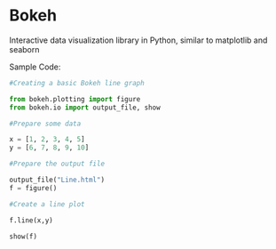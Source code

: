 # Bokeh
Interactive data visualization library in Python, similar to matplotlib and seaborn

Sample Code:

```python
#Creating a basic Bokeh line graph

from bokeh.plotting import figure
from bokeh.io import output_file, show

#Prepare some data

x = [1, 2, 3, 4, 5]
y = [6, 7, 8, 9, 10]

#Prepare the output file

output_file("Line.html")
f = figure()

#Create a line plot

f.line(x,y)

show(f)
```
